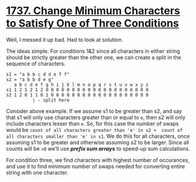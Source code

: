 # [1737. Change Minimum Characters to Satisfy One of Three Conditions](https://leetcode.com/problems/change-minimum-characters-to-satisfy-one-of-three-conditions/)

Well, I messed it up bad. Had to look at solution.

The ideas simple. For conditions 1&2 since all characters in either string should be strictly 
greater than the other one, we can create a split in the sequence of characters. 

```
s1 = "a b b c d d e f f"
s2 = "a b b d e g"
   a b c d e f g h i j k l m n o p q r s t u v w x y z
s1 1 2 1 2 1 2 0 0 0 0 0 0 0 0 0 0 0 0 0 0 0 0 0 0 0 0
s2 1 2 0 1 1 0 1 0 0 0 0 0 0 0 0 0 0 0 0 0 0 0 0 0 0 0
          | - split here
```

Consider above example. If we assume s1 to be greater than s2, and say that s1 will only use 
characters greater than or equal to `e`, then s2 will only include characters lesser than `e`. So, 
for this case the number of swaps would be `count of all characters greater than 'e' in s2 + 
count of all characters smaller than 'e' in s1`. We do this for all characters, once assuming s1 
to be greater and otherwise assuming s2 to be larger. Since all counts will be `>0` we'll use 
**_prefix sum arrays_** to speed-up sum calculations.

For condition three, we find characters with highest number of occurances, and use it to find 
minimum number of swaps needed for converting entire string with one character.